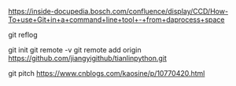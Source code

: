 https://inside-docupedia.bosch.com/confluence/display/CCD/How-To+use+Git+in+a+command+line+tool+-+from+daprocess+space

git reflog

git init
git remote -v
git remote add origin https://github.com/jiangyigithub/tianlinpython.git 

git pitch
https://www.cnblogs.com/kaosine/p/10770420.html